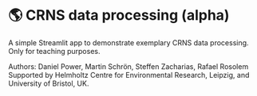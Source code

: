 # :earth_americas: CRNS data processing (alpha)

A simple Streamlit app to demonstrate exemplary CRNS data processing. Only for teaching purposes.

Authors: Daniel Power, Martin Schrön, Steffen Zacharias, Rafael Rosolem
Supported by Helmholtz Centre for Environmental Research, Leipzig, and University of Bristol, UK.  
